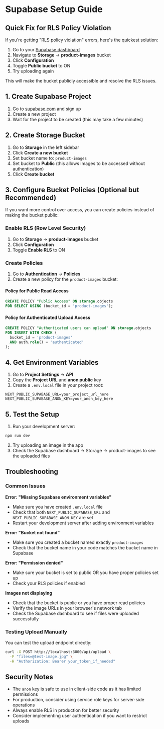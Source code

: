 # Supabase Setup Guide

## Quick Fix for RLS Policy Violation

If you're getting "RLS policy violation" errors, here's the quickest solution:

1. Go to your [Supabase dashboard](https://supabase.com)
2. Navigate to **Storage** → **product-images** bucket
3. Click **Configuration**
4. Toggle **Public bucket** to ON
5. Try uploading again

This will make the bucket publicly accessible and resolve the RLS issues.

## 1. Create Supabase Project

1. Go to [supabase.com](https://supabase.com) and sign up
2. Create a new project
3. Wait for the project to be created (this may take a few minutes)

## 2. Create Storage Bucket

1. Go to **Storage** in the left sidebar
2. Click **Create a new bucket**
3. Set bucket name to: `product-images`
4. Set bucket to **Public** (this allows images to be accessed without authentication)
5. Click **Create bucket**

## 3. Configure Bucket Policies (Optional but Recommended)

If you want more control over access, you can create policies instead of making the bucket public:

### Enable RLS (Row Level Security)
1. Go to **Storage** → **product-images** bucket
2. Click **Configuration**
3. Toggle **Enable RLS** to ON

### Create Policies
1. Go to **Authentication** → **Policies**
2. Create a new policy for the `product-images` bucket:

#### Policy for Public Read Access
```sql
CREATE POLICY "Public Access" ON storage.objects
FOR SELECT USING (bucket_id = 'product-images');
```

#### Policy for Authenticated Upload Access
```sql
CREATE POLICY "Authenticated users can upload" ON storage.objects
FOR INSERT WITH CHECK (
  bucket_id = 'product-images' 
  AND auth.role() = 'authenticated'
);
```

## 4. Get Environment Variables

1. Go to **Project Settings** → **API**
2. Copy the **Project URL** and **anon public** key
3. Create a `.env.local` file in your project root:

```env
NEXT_PUBLIC_SUPABASE_URL=your_project_url_here
NEXT_PUBLIC_SUPABASE_ANON_KEY=your_anon_key_here
```

## 5. Test the Setup

1. Run your development server:
```bash
npm run dev
```

2. Try uploading an image in the app
3. Check the Supabase dashboard → Storage → product-images to see the uploaded files

## Troubleshooting

### Common Issues

**Error: "Missing Supabase environment variables"**
- Make sure you have created `.env.local` file
- Check that both `NEXT_PUBLIC_SUPABASE_URL` and `NEXT_PUBLIC_SUPABASE_ANON_KEY` are set
- Restart your development server after adding environment variables

**Error: "Bucket not found"**
- Make sure you created a bucket named exactly `product-images`
- Check that the bucket name in your code matches the bucket name in Supabase

**Error: "Permission denied"**
- Make sure your bucket is set to public OR you have proper policies set up
- Check your RLS policies if enabled

**Images not displaying**
- Check that the bucket is public or you have proper read policies
- Verify the image URLs in your browser's network tab
- Check the Supabase dashboard to see if files were uploaded successfully

### Testing Upload Manually

You can test the upload endpoint directly:

```bash
curl -X POST http://localhost:3000/api/upload \
  -F "files=@test-image.jpg" \
  -H "Authorization: Bearer your_token_if_needed"
```

## Security Notes

- The `anon` key is safe to use in client-side code as it has limited permissions
- For production, consider using service role keys for server-side operations
- Always enable RLS in production for better security
- Consider implementing user authentication if you want to restrict uploads
